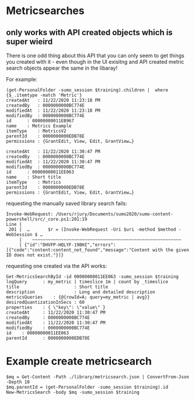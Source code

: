 # Metricsearches

## only works with API created objects which is super wieird
There is one odd thing about this API that you can only seem to get things you created with it - even though in the UI exisitng and API created metric search objects appear the same in the libaray!

For example:
```
(get-PersonalFolder -sumo_session $training).children |  where {$_.itemtype -match 'Metric'}
createdAt   : 11/22/2020 11:23:18 PM
createdBy   : 0000000000BC774E
modifiedAt  : 11/22/2020 11:23:18 PM       
modifiedBy  : 0000000000BC774E
id      : 00000000011EB967
name    : Metrics Example
itemType    : MetricsV2
parentId    : 0000000000EDB78E
permissions : {GrantEdit, View, Edit, GrantView…}

createdAt   : 11/22/2020 11:30:47 PM
createdBy   : 0000000000BC774E
modifiedAt  : 11/22/2020 11:30:47 PM
modifiedBy  : 0000000000BC774E
id      : 00000000011EE063
name    : Short title
itemType    : Metrics
parentId    : 0000000000EDB78E
permissions : {GrantEdit, View, Edit, GrantView…}
```

requesting the manually saved library search fails:
```
Invoke-WebRequest: /Users/rjury/Documents/sumo2020/sumo-content-powershell/src/_core.ps1:201:19
Line |
 201 |  …       $r = (Invoke-WebRequest -Uri $uri -method $method -WebSession $ …
     |    ~~~~~~~~~~~~~~~~~~~~~~~~~~~~~~~~~~~~~~~~~~~~~~~~~~~~~~~~~
     | {"id":"DHVFP-HQLYF-19BHI","errors":[{"code":"content:content_not_found","message":"Content with the given ID does not exist."}]}

```

requesting one created via the API works:
```
Get-MetricsSearchById -id 00000000011EE063 -sumo_session $training      
logQuery      : my_metric | timeslice 1m | count by _timeslice
title                     : Short title
description               : Long and detailed description 
metricsQueries    : {@{rowId=A; query=my_metric | avg}}
desiredQuantizationInSecs : 60
properties    : { \"key\": \"value\" }
createdAt     : 11/22/2020 11:30:47 PM
createdBy     : 0000000000BC774E
modifiedAt    : 11/22/2020 11:30:47 PM
modifiedBy    : 0000000000BC774E
id    : 00000000011EE063
parentId      : 0000000000EDB78E
```

# Example create metricsearch

```
$mq = Get-Content -Path ./library/metricsearch.json | ConvertFrom-Json -Depth 10
$mq.parentId = (get-PersonalFolder -sumo_session $training).id
New-MetricsSearch -body $mq -sumo_session $training
```
